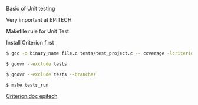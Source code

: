 Basic of Unit testing

Very important at EPITECH

Makefile rule for Unit Test

Install Criterion first

```bash
$ gcc -o binary_name file.c tests/test_project.c -- coverage -lcriterion
```


```bash
$ gcovr --exclude tests
```

```bash
$ gcovr --exclude tests --branches
```

```
$ make tests_run
```

[Criterion doc epitech](https://epitech-2022-technical-documentation.readthedocs.io/en/latest/criterion.html)
